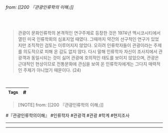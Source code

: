 
###### from: [[200 『관광인류학의 이해』]]

<br/>

>관광이 문화인류학의 본격적인 연구주제로 등장한 것은 1974년 멕시코시티에서 열린 미국 인류학회의 심포지엄 때였다. 그때까지 약간의 선구적인 연구가 있었지만 조직적인 검토는 이루어지지 않았다. 오히려 인류학자들이 관광이라는 주제를 의도적으로 피해 온 감도 없지 않다. 다시 말해 인류학자 자신이 조사지에서 관광객과 동일시되는 것이 싫어 관광에 호의적인 태도를 보이지 않았으며, 관광은 근대적인 현상이므로 전통문화에 관심을 보여 온 인류학자에게는 그다지 매력적인 주제가 아니었기 때문이다. (24)
 

<br/>

| <small> Tags </small> | # |
| --- | --- |

 > [!NOTE] from: [[200 『관광인류학의 이해』]]

#『관광인류학의이해』 #인류학자 #관광객 #관광 #학계 #현지조사 

--- 



--- 